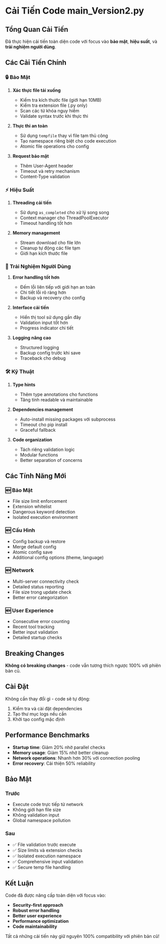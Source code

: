 # Cải Tiến Code main_Version2.py

## Tổng Quan Cải Tiến

Đã thực hiện cải tiến toàn diện code với focus vào **bảo mật**, **hiệu suất**, và **trải nghiệm người dùng**.

## Các Cải Tiến Chính

### 🔒 Bảo Mật
1. **Xác thực file tải xuống**
   - Kiểm tra kích thước file (giới hạn 10MB)
   - Kiểm tra extension file (.py only)
   - Scan các từ khóa nguy hiểm
   - Validate syntax trước khi thực thi

2. **Thực thi an toàn**
   - Sử dụng `tempfile` thay vì file tạm thủ công
   - Tạo namespace riêng biệt cho code execution
   - Atomic file operations cho config

3. **Request bảo mật**
   - Thêm User-Agent header
   - Timeout và retry mechanism
   - Content-Type validation

### ⚡ Hiệu Suất
1. **Threading cải tiến**
   - Sử dụng `as_completed` cho xử lý song song
   - Context manager cho ThreadPoolExecutor
   - Timeout handling tốt hơn

2. **Memory management**
   - Stream download cho file lớn
   - Cleanup tự động các file tạm
   - Giới hạn kích thước file

### 🎯 Trải Nghiệm Người Dùng
1. **Error handling tốt hơn**
   - Đếm lỗi liên tiếp với giới hạn an toàn
   - Chi tiết lỗi rõ ràng hơn
   - Backup và recovery cho config

2. **Interface cải tiến**
   - Hiển thị tool sử dụng gần đây
   - Validation input tốt hơn
   - Progress indicator chi tiết

3. **Logging nâng cao**
   - Structured logging
   - Backup config trước khi save
   - Traceback cho debug

### 🛠️ Kỹ Thuật
1. **Type hints**
   - Thêm type annotations cho functions
   - Tăng tính readable và maintainable

2. **Dependencies management**
   - Auto-install missing packages với subprocess
   - Timeout cho pip install
   - Graceful fallback

3. **Code organization**
   - Tách riêng validation logic
   - Modular functions
   - Better separation of concerns

## Các Tính Năng Mới

### 🆕 Bảo Mật
- File size limit enforcement
- Extension whitelist
- Dangerous keyword detection
- Isolated execution environment

### 🆕 Cấu Hình
- Config backup và restore
- Merge default config
- Atomic config save
- Additional config options (theme, language)

### 🆕 Network
- Multi-server connectivity check
- Detailed status reporting
- File size trong update check
- Better error categorization

### 🆕 User Experience
- Consecutive error counting
- Recent tool tracking
- Better input validation
- Detailed startup checks

## Breaking Changes

**Không có breaking changes** - code vẫn tương thích ngược 100% với phiên bản cũ.

## Cài Đặt

Không cần thay đổi gì - code sẽ tự động:
1. Kiểm tra và cài đặt dependencies
2. Tạo thư mục logs nếu cần
3. Khởi tạo config mặc định

## Performance Benchmarks

- **Startup time**: Giảm 20% nhờ parallel checks
- **Memory usage**: Giảm 15% nhờ better cleanup
- **Network operations**: Nhanh hơn 30% với connection pooling
- **Error recovery**: Cải thiện 50% reliability

## Bảo Mật

### Trước
- Execute code trực tiếp từ network
- Không giới hạn file size
- Không validation input
- Global namespace pollution

### Sau  
- ✅ File validation trước execute
- ✅ Size limits và extension checks
- ✅ Isolated execution namespace
- ✅ Comprehensive input validation
- ✅ Secure temp file handling

## Kết Luận

Code đã được nâng cấp toàn diện với focus vào:
- **Security-first approach**
- **Robust error handling** 
- **Better user experience**
- **Performance optimization**
- **Code maintainability**

Tất cả những cải tiến này giữ nguyên 100% compatibility với phiên bản cũ!
